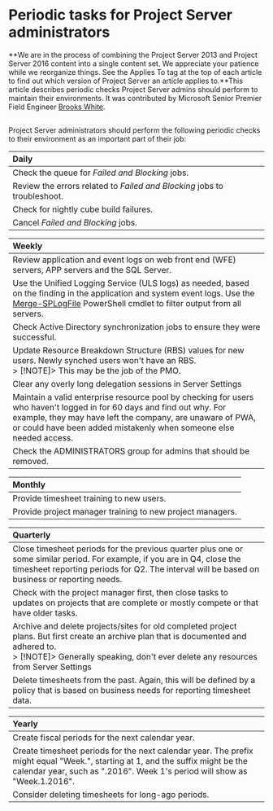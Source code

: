 

# Periodic tasks for Project Server administrators
 **We are in the process of combining the Project Server 2013 and Project Server 2016 content into a single content set. We appreciate your patience while we reorganize things. See the Applies To tag at the top of each article to find out which version of Project Server an article applies to.**This article describes periodic checks Project Server admins should perform to maintain their environments. It was contributed by Microsoft Senior Premier Field Engineer  [Brooks White](https://go.microsoft.com/fwlink/p/?linkid=848903).

  
    
    


## 

Project Server administrators should perform the following periodic checks to their environment as an important part of their job:
  
    
    


|**Daily**|
|:-----|
|Check the queue for  *Failed and Blocking*  jobs. <br/> |
|Review the errors related to  *Failed and Blocking*  jobs to troubleshoot. <br/> |
|Check for nightly cube build failures.  <br/> |
|Cancel  *Failed and Blocking*  jobs. <br/> |
   


|**Weekly**|
|:-----|
|Review application and event logs on web front end (WFE) servers, APP servers and the SQL Server.  <br/> |
|Use the Unified Logging Service (ULS logs) as needed, based on the finding in the application and system event logs. Use the  [Merge-SPLogFile](https://go.microsoft.com/fwlink/?linkid=848897) PowerShell cmdlet to filter output from all servers. <br/> |
|Check Active Directory synchronization jobs to ensure they were successful.  <br/> |
|Update Resource Breakdown Structure (RBS) values for new users. Newly synched users won't have an RBS.  <br/> > [!NOTE]> This may be the job of the PMO.           |
|Clear any overly long delegation sessions in Server Settings | Delete Enterprise Objects | User Delegation.  <br/> |
|Maintain a valid enterprise resource pool by checking for users who haven't logged in for 60 days and find out why. For example, they may have left the company, are unaware of PWA, or could have been added mistakenly when someone else needed access.  <br/> |
|Check the ADMINISTRATORS group for admins that should be removed.  <br/> |
   


|**Monthly**|
|:-----|
|Provide timesheet training to new users.  <br/> |
|Provide project manager training to new project managers.  <br/> |
   


|**Quarterly**|
|:-----|
|Close timesheet periods for the previous quarter plus one or some similar period. For example, if you are in Q4, close the timesheet reporting periods for Q2. The interval will be based on business or reporting needs.  <br/> |
|Check with the project manager first, then close tasks to updates on projects that are complete or mostly compete or that have older tasks.  <br/> |
|Archive and delete projects/sites for old completed project plans. But first create an archive plan that is documented and adhered to.  <br/> > [!NOTE]> Generally speaking, don't ever delete any resources from Server Settings | Delete Enterprise Objects.           |
|Delete timesheets from the past. Again, this will be defined by a policy that is based on business needs for reporting timesheet data.  <br/> |
   


|**Yearly**|
|:-----|
|Create fiscal periods for the next calendar year.  <br/> |
|Create timesheet periods for the next calendar year. The prefix might equal "Week.", starting at 1, and the suffix might be the calendar year, such as ".2016". Week 1's period will show as "Week.1.2016".  <br/> |
|Consider deleting timesheets for long-ago periods.  <br/> |
   